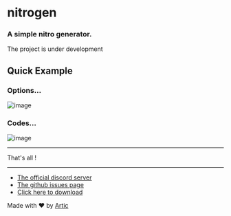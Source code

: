 # nitrogen

### A simple nitro generator.

The project is under development

## Quick Example

### Options...
![image](https://user-images.githubusercontent.com/81034458/170535993-df80319d-2089-4915-a7a4-95cc0542cd4e.png)

### Codes...
![image](https://user-images.githubusercontent.com/81034458/170535891-8450a837-f231-4e9d-b40e-b9b9b3675b9f.png)

***

That's all !

***

- [The official discord server](https://discord.com/invite/h7YFnP45jv)
- [The github issues page](https://github.com/ArticOff/nitrogen/issues)
- [Click here to download](https://github.com/ArticOff/nitrogen/archive/refs/heads/main.zip)

Made with ❤️ by [Artic](https://discord.com/users/855783629047988274)
